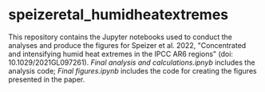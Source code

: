 # speizeretal_humidheatextremes
This repository contains the Jupyter notebooks used to conduct the analyses and produce the figures for Speizer et al. 2022, "Concentrated and intensifying humid heat extremes in the IPCC AR6 regions" (doi: 10.1029/2021GL097261). *Final analysis and calculations.ipnyb* includes the analysis code; *Final figures.ipynb* includes the code for creating the figures presented in the paper.
